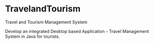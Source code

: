 # TravelandTourism
Travel and Tourism Management System

Develop an integrated Desktop based Application - Travel Management System in Java for tourists.

